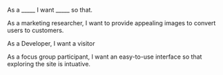 As a _____ I want _____ so that.

As a marketing researcher, I want to provide appealing images to convert users to customers.

As a Developer, I want a visitor

As a focus group participant, I want an easy-to-use interface so that exploring the site is intuative.
